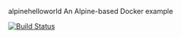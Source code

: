 alpinehelloworld
An Alpine-based Docker example

[![Build Status](http://localhost:8080/job/deploiement/badge/icon)](http://localhost:8080/job/deploiement/)
